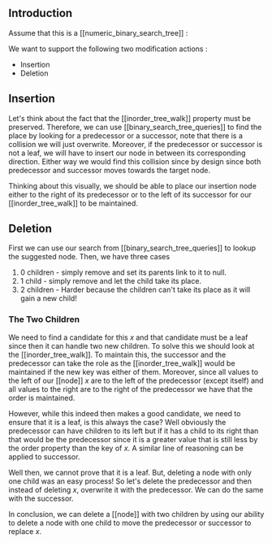 ## Introduction
Assume that this is a [[numeric_binary_search_tree]] :

We want to support the following two modification actions :
- Insertion
- Deletion
## Insertion

Let's think about the fact that the [[inorder_tree_walk]] property must be preserved. 
Therefore, we can use [[binary_search_tree_queries]] to find the place by looking for a predecessor or a successor, note that there is a collision we will just overwrite.
Moreover, if the predecessor or successor is not a leaf, we will have to insert our node in between its corresponding direction.
Either way we would find this collision since by design since both predecessor and successor moves towards the target node.

Thinking about this visually, we should be able to place our insertion node either to the right of its predecessor or to the left of its successor for our [[inorder_tree_walk]] to be maintained.
## Deletion
First we can use our search from [[binary_search_tree_queries]] to lookup the suggested node.
Then, we have three cases
1. 0 children - simply remove and set its parents link to it to null.
2. 1 child - simply remove and let the child take its place.
3. 2 children - Harder because the children can't take its place as it will gain a new child!

### The Two Children

We need to find a candidate for this *x* and that candidate must be a leaf since then it can handle two new children.
To solve this we should look at the [[inorder_tree_walk]]. 
To maintain this, the successor and the predecessor can take the role as the [[inorder_tree_walk]] would be maintained if the new key was either of them.
Moreover, since all values to the left of our [[node]] *x* are to the left of the predecessor (except itself) and all values to the right are to the right of the predecessor we have that the order is maintained. 

However, while this indeed then makes a good candidate, we need to ensure that it is a leaf, is this always the case?
Well obviously the predecessor can have children to its left but if it has a child to its right than that would be the predecessor since it is a greater value that is still less by the order property than the key of *x*.
A similar line of reasoning can be applied to successor.

Well then, we cannot prove that it is a leaf.
But, deleting a node with only one child was an easy process!
So let's delete the predecessor and then instead of deleting *x*, overwrite it with the predecessor.
We can do the same with the successor.

In conclusion, we can delete a [[node]] with two children by using our ability to delete a node with one child to move the predecessor or successor to replace *x*.